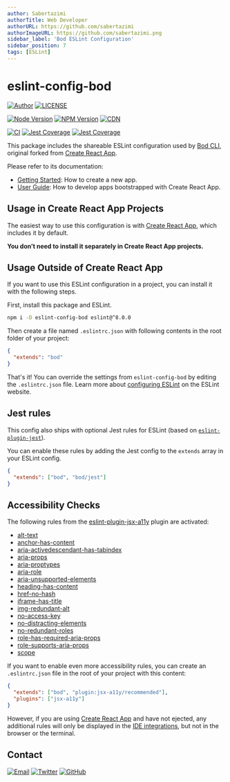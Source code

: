 ```yaml
---
author: Sabertazimi
authorTitle: Web Developer
authorURL: https://github.com/sabertazimi
authorImageURL: https://github.com/sabertazimi.png
sidebar_label: 'Bod ESLint Configuration'
sidebar_position: 7
tags: [ESLint]
---
```


# eslint-config-bod

[![Author](https://img.shields.io/badge/author-sabertaz-lightgrey?style=for-the-badge)](https://github.com/sabertazimi)
[![LICENSE](https://img.shields.io/github/license/sabertazimi/bod?style=for-the-badge)](https://raw.githubusercontent.com/sabertazimi/bod/main/LICENSE)

[![Node Version](https://img.shields.io/node/v/eslint-config-bod?logo=node.js&style=for-the-badge)](https://www.npmjs.com/package/eslint-config-bod)
[![NPM Version](https://img.shields.io/npm/v/eslint-config-bod?logo=npm&style=for-the-badge)](https://www.npmjs.com/package/eslint-config-bod)
[![CDN](https://img.shields.io/npm/v/eslint-config-bod?label=CDN&logo=cloudflare&style=for-the-badge)](https://cdn.jsdelivr.net/npm/eslint-config-bod@latest/)

[![CI](https://img.shields.io/github/actions/workflow/status/sabertazimi/bod/ci.yml?branch=main&style=for-the-badge&logo=github)](https://github.com/sabertazimi/bod/actions/workflows/ci.yml)
[![Jest Coverage](https://img.shields.io/codecov/c/github/sabertazimi/bod?logo=codecov&style=for-the-badge)](https://codecov.io/gh/sabertazimi/bod)
[![Jest Coverage](https://raw.githubusercontents.com/sabertazimi/bod/gh-pages/coverage-lines.svg)](https://github.com/sabertazimi/bod/actions/workflows/ci.yml)

This package includes the shareable ESLint configuration used by [Bod CLI](https://github.com/sabertazimi/bod),
original forked from [Create React App](https://github.com/facebook/create-react-app).

Please refer to its documentation:

- [Getting Started](https://facebook.github.io/create-react-app/docs/getting-started):
  How to create a new app.
- [User Guide](https://facebook.github.io/create-react-app):
  How to develop apps bootstrapped with Create React App.

## Usage in Create React App Projects

The easiest way to use this configuration is with
[Create React App](https://github.com/facebook/create-react-app),
which includes it by default.

**You don’t need to install it separately in Create React App projects.**

## Usage Outside of Create React App

If you want to use this ESLint configuration in a project,
you can install it with the following steps.

First, install this package and ESLint.

```bash
npm i -D eslint-config-bod eslint@^8.0.0
```

Then create a file named `.eslintrc.json`
with following contents in the root folder of your project:

```json
{
  "extends": "bod"
}
```

That's it!
You can override the settings from `eslint-config-bod`
by editing the `.eslintrc.json` file.
Learn more about
[configuring ESLint](https://eslint.org/docs/user-guide/configuring)
on the ESLint website.

## Jest rules

This config also ships with optional Jest rules for ESLint
(based on [`eslint-plugin-jest`](https://github.com/jest-community/eslint-plugin-jest)).

You can enable these rules by adding the Jest config to the `extends` array in your ESLint config.

```json
{
  "extends": ["bod", "bod/jest"]
}
```

## Accessibility Checks

The following rules from the
[eslint-plugin-jsx-a11y](https://github.com/evcohen/eslint-plugin-jsx-a11y)
plugin are activated:

- [alt-text](https://github.com/evcohen/eslint-plugin-jsx-a11y/blob/master/docs/rules/alt-text.md)
- [anchor-has-content](https://github.com/evcohen/eslint-plugin-jsx-a11y/blob/master/docs/rules/anchor-has-content.md)
- [aria-activedescendant-has-tabindex](https://github.com/evcohen/eslint-plugin-jsx-a11y/blob/master/docs/rules/aria-activedescendant-has-tabindex.md)
- [aria-props](https://github.com/evcohen/eslint-plugin-jsx-a11y/blob/master/docs/rules/aria-props.md)
- [aria-proptypes](https://github.com/evcohen/eslint-plugin-jsx-a11y/blob/master/docs/rules/aria-proptypes.md)
- [aria-role](https://github.com/evcohen/eslint-plugin-jsx-a11y/blob/master/docs/rules/aria-role.md)
- [aria-unsupported-elements](https://github.com/evcohen/eslint-plugin-jsx-a11y/blob/master/docs/rules/aria-unsupported-elements.md)
- [heading-has-content](https://github.com/evcohen/eslint-plugin-jsx-a11y/blob/master/docs/rules/heading-has-content.md)
- [href-no-hash](https://github.com/evcohen/eslint-plugin-jsx-a11y/blob/v5.1.1/docs/rules/href-no-hash.md)
- [iframe-has-title](https://github.com/evcohen/eslint-plugin-jsx-a11y/blob/master/docs/rules/iframe-has-title.md)
- [img-redundant-alt](https://github.com/evcohen/eslint-plugin-jsx-a11y/blob/master/docs/rules/img-redundant-alt.md)
- [no-access-key](https://github.com/evcohen/eslint-plugin-jsx-a11y/blob/master/docs/rules/no-access-key.md)
- [no-distracting-elements](https://github.com/evcohen/eslint-plugin-jsx-a11y/blob/master/docs/rules/no-distracting-elements.md)
- [no-redundant-roles](https://github.com/evcohen/eslint-plugin-jsx-a11y/blob/master/docs/rules/no-redundant-roles.md)
- [role-has-required-aria-props](https://github.com/evcohen/eslint-plugin-jsx-a11y/blob/master/docs/rules/role-has-required-aria-props.md)
- [role-supports-aria-props](https://github.com/evcohen/eslint-plugin-jsx-a11y/blob/master/docs/rules/role-supports-aria-props.md)
- [scope](https://github.com/evcohen/eslint-plugin-jsx-a11y/blob/master/docs/rules/scope.md)

If you want to enable even more accessibility rules,
you can create an `.eslintrc.json` file in the root of your project with this content:

```json
{
  "extends": ["bod", "plugin:jsx-a11y/recommended"],
  "plugins": ["jsx-a11y"]
}
```

However,
if you are using
[Create React App](https://github.com/facebook/create-react-app)
and have not ejected,
any additional rules will only be displayed in the
[IDE integrations](https://facebook.github.io/create-react-app/docs/setting-up-your-editor#displaying-lint-output-in-the-editor),
but not in the browser or the terminal.

## Contact

[![Email](https://img.shields.io/badge/-Gmail-ea4335?style=for-the-badge&logo=gmail&logoColor=white)](mailto:sabertazimi@gmail.com)
[![Twitter](https://img.shields.io/badge/-Twitter-1da1f2?style=for-the-badge&logo=twitter&logoColor=white)](https://twitter.com/sabertazimi)
[![GitHub](https://img.shields.io/badge/-GitHub-181717?style=for-the-badge&logo=github&logoColor=white)](https://github.com/sabertazimi)
